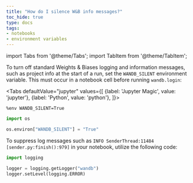 ```yaml
---
title: "How do I silence W&B info messages?"
toc_hide: true
type: docs
tags:
- notebooks
- environment variables
---
```

import Tabs from '@theme/Tabs';
import TabItem from '@theme/TabItem';

To turn off standard Weights & Biases logging and information messages, such as project info at the start of a run, set the `WANDB_SILENT` environment variable. This must occur in a notebook cell before running `wandb.login`:

<Tabs
  defaultValue="jupyter"
  values={[
    {label: 'Jupyter Magic', value: 'jupyter'},
    {label: 'Python', value: 'python'},
  ]}>
  <TabItem value="jupyter">

```notebook
%env WANDB_SILENT=True
```
  </TabItem>
  <TabItem value="python">

```python
import os

os.environ["WANDB_SILENT"] = "True"
```
  </TabItem>
</Tabs>

To suppress log messages such as `INFO SenderThread:11484 [sender.py:finish():979]` in your notebook, utilize the following code:

```python
import logging

logger = logging.getLogger("wandb")
logger.setLevel(logging.ERROR)
```
